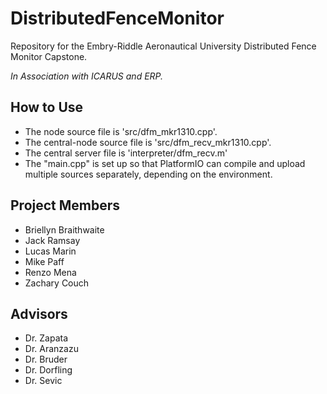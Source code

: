 # DistributedFenceMonitor

Repository for the Embry-Riddle Aeronautical University Distributed Fence Monitor Capstone.

*In Association with ICARUS and ERP.*

## How to Use

- The node source file is 'src/dfm_mkr1310.cpp'.
- The central-node source file is 'src/dfm_recv_mkr1310.cpp'.
- The central server file is 'interpreter/dfm_recv.m'
- The "main.cpp" is set up so that PlatformIO can compile and upload multiple sources separately, depending on the environment.

## Project Members

- Briellyn Braithwaite
- Jack Ramsay
- Lucas Marin
- Mike Paff
- Renzo Mena
- Zachary Couch

## Advisors

- Dr. Zapata
- Dr. Aranzazu
- Dr. Bruder
- Dr. Dorfling
- Dr. Sevic
